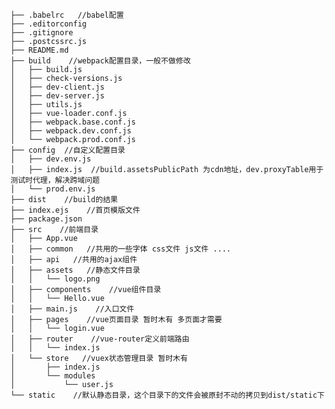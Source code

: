     ├── .babelrc   //babel配置
    ├── .editorconfig
    ├── .gitignore
    ├── .postcssrc.js
    ├── README.md
    ├── build    //webpack配置目录，一般不做修改
    │   ├── build.js
    │   ├── check-versions.js
    │   ├── dev-client.js
    │   ├── dev-server.js
    │   ├── utils.js
    │   ├── vue-loader.conf.js
    │   ├── webpack.base.conf.js
    │   ├── webpack.dev.conf.js
    │   └── webpack.prod.conf.js
    ├── config  //自定义配置目录
    │   ├── dev.env.js
    │   ├── index.js  //build.assetsPublicPath 为cdn地址，dev.proxyTable用于测试时代理，解决跨域问题
    │   └── prod.env.js
    ├── dist    //build的结果
    ├── index.ejs    //首页模版文件
    ├── package.json
    ├── src    //前端目录
    │   ├── App.vue  
    │   ├── common   //共用的一些字体 css文件 js文件 ....
    │   ├── api   //共用的ajax组件
    │   ├── assets   //静态文件目录
    │   │   └── logo.png
    │   ├── components    //vue组件目录
    │   │   └── Hello.vue
    │   ├── main.js    //入口文件
    │   ├── pages    //vue页面目录 暂时木有 多页面才需要
    │   │   └── login.vue
    │   ├── router    //vue-router定义前端路由
    │   │   └── index.js
    │   └── store   //vuex状态管理目录 暂时木有
    │       ├── index.js
    │       └── modules
    │           └── user.js
    └── static    //默认静态目录，这个目录下的文件会被原封不动的拷贝到dist/static下
